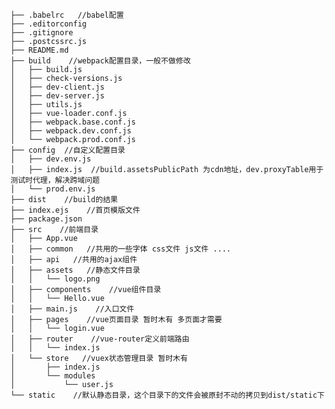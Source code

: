     ├── .babelrc   //babel配置
    ├── .editorconfig
    ├── .gitignore
    ├── .postcssrc.js
    ├── README.md
    ├── build    //webpack配置目录，一般不做修改
    │   ├── build.js
    │   ├── check-versions.js
    │   ├── dev-client.js
    │   ├── dev-server.js
    │   ├── utils.js
    │   ├── vue-loader.conf.js
    │   ├── webpack.base.conf.js
    │   ├── webpack.dev.conf.js
    │   └── webpack.prod.conf.js
    ├── config  //自定义配置目录
    │   ├── dev.env.js
    │   ├── index.js  //build.assetsPublicPath 为cdn地址，dev.proxyTable用于测试时代理，解决跨域问题
    │   └── prod.env.js
    ├── dist    //build的结果
    ├── index.ejs    //首页模版文件
    ├── package.json
    ├── src    //前端目录
    │   ├── App.vue  
    │   ├── common   //共用的一些字体 css文件 js文件 ....
    │   ├── api   //共用的ajax组件
    │   ├── assets   //静态文件目录
    │   │   └── logo.png
    │   ├── components    //vue组件目录
    │   │   └── Hello.vue
    │   ├── main.js    //入口文件
    │   ├── pages    //vue页面目录 暂时木有 多页面才需要
    │   │   └── login.vue
    │   ├── router    //vue-router定义前端路由
    │   │   └── index.js
    │   └── store   //vuex状态管理目录 暂时木有
    │       ├── index.js
    │       └── modules
    │           └── user.js
    └── static    //默认静态目录，这个目录下的文件会被原封不动的拷贝到dist/static下
